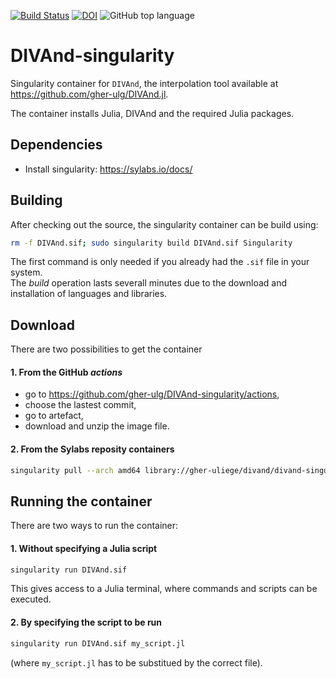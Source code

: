 [![Build Status](https://github.com/gher-ulg/DIVAnd-singularity/workflows/Singularity%20Build/badge.svg)](https://github.com/gher-ulg/DIVAnd-singularity/actions?query=workflow%3A%22Singularity+Build%22) [![DOI](https://zenodo.org/badge/DOI/10.5281/zenodo.7014264.svg)](https://doi.org/10.5281/zenodo.7014264) ![GitHub top language](https://img.shields.io/github/languages/top/gher-ulg/DIVAnd-singularity)


# DIVAnd-singularity
Singularity container for `DIVAnd`, the interpolation tool available at https://github.com/gher-ulg/DIVAnd.jl.

The container installs Julia, DIVAnd and the required Julia packages.

## Dependencies

* Install singularity: https://sylabs.io/docs/

## Building

After checking out the source, the singularity container can be build using:

```bash
rm -f DIVAnd.sif; sudo singularity build DIVAnd.sif Singularity
```
The first command is only needed if you already had the `.sif` file in your system.     
The _build_ operation lasts severall minutes due to the download and installation of languages and libraries.

## Download

There are two possibilities to get the container

#### 1. From the GitHub _actions_
- go to https://github.com/gher-ulg/DIVAnd-singularity/actions,
- choose the lastest commit,
- go to artefact,
- download and unzip the image file.              
            
#### 2. From the Sylabs reposity containers
```bash
singularity pull --arch amd64 library://gher-uliege/divand/divand-singularity:v0-1-0
```

## Running the container

There are two ways to run the container:

#### 1. Without specifying a Julia script
```bash
singularity run DIVAnd.sif
``` 
This gives access to a Julia terminal, where commands and scripts can be executed.
#### 2. By specifying the script to be run
```bash
singularity run DIVAnd.sif my_script.jl
``` 
(where `my_script.jl` has to be substitued by the correct file).


